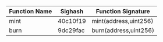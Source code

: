 | Function Name | Sighash    | Function Signature | 
| ------------- | ---------- | ------------------ | 
| mint | 40c10f19 | mint(address,uint256) |
| burn | 9dc29fac | burn(address,uint256) |